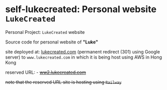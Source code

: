 # self-lukecreated: Personal website `LukeCreated`

Personal Project: `LukeCreated` website

Source code for personal website of **"Luke"**

site deployed at: [lukecreated.com](https://lukecreated.com) (permanent redirect (301) using Google server) to `www.lukecreated.com` in which it is being host using AWS in Hong Kong

reserved URL: -
~~[ww2.lukecreated.com](https://ww2.lukecreated.com)~~

~~note that the reserved URL site is hosting using `Railway`~~
